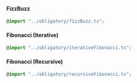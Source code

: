 #### FizzBuzz

```typescript
@import "../obligatory/fizzBuzz.ts";
```

#### Fibonacci (Iterative)

```typescript
@import "../obligatory/iterativeFibonacci.ts";
```

#### Fibonacci (Recursive)

```typescript
@import "../obligatory/recursiveFibonacci.ts";
```
